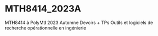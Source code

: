 # MTH8414_2023A
MTH8414 à PolyMtl 2023 Automne
Devoirs + TPs
Outils et logiciels de recherche opérationnelle en ingénierie
